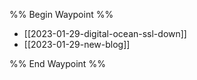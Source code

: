 %% Begin Waypoint %%
- [[2023-01-29-digital-ocean-ssl-down]]
- [[2023-01-29-new-blog]]

%% End Waypoint %%